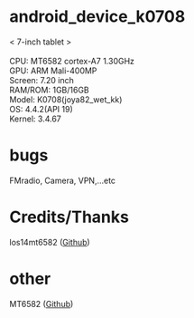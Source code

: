 # android_device_k0708

< 7-inch tablet ><br><br>
CPU: MT6582 cortex-A7 1.30GHz<br>
GPU: ARM Mali-400MP<br>
Screen: 7.20 inch<br>
RAM/ROM: 1GB/16GB<br>
Model: K0708(joya82_wet_kk)<br>
OS: 4.4.2(API 19)<br>
Kernel: 3.4.67<br>

# bugs<br>
 FMradio, Camera, VPN,...etc

# Credits/Thanks
los14mt6582 (<a href="https://github.com/los14mt6582">Github</a>)

# other
MT6582 (<a href="https://github.com/search?q=MT6582&type=Repositories">Github</a>)
